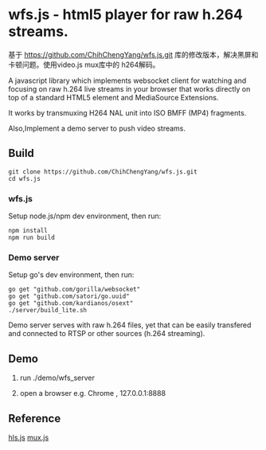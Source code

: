 wfs.js - html5 player for raw h.264 streams. 
================
 
基于 https://github.com/ChihChengYang/wfs.js.git 库的修改版本，解决黑屏和卡顿问题。使用video.js mux库中的 h264解码。

A javascript library which implements websocket client for watching and focusing on raw h.264 live streams in your browser that works directly on top of a standard HTML5 element and MediaSource Extensions.
 
It works by transmuxing H264 NAL unit into ISO BMFF (MP4) fragments.

Also,Implement a demo server to push video streams.
 
##  Build

```
git clone https://github.com/ChihChengYang/wfs.js.git
cd wfs.js
```

### wfs.js

Setup node.js/npm dev environment, then run:

```
npm install
npm run build
```

### Demo server

Setup go's dev environment, then run:

```
go get "github.com/gorilla/websocket"
go get "github.com/satori/go.uuid"
go get "github.com/kardianos/osext"
./server/build_lite.sh
```

Demo server serves with raw h.264 files,
yet that can be easily transfered and connected to RTSP or other sources (h.264 streaming).

##  Demo
1. run ./demo/wfs_server

2. open a browser e.g. Chrome , 127.0.0.1:8888

##  Reference

[hls.js](https://github.com/dailymotion/hls.js "hls.js")
[mux.js](https://github.com/videojs/mux.js/)